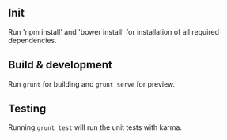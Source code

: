 ## Init
Run 'npm install' and 'bower install' for installation of all required dependencies. 

## Build & development

Run `grunt` for building and `grunt serve` for preview.

## Testing

Running `grunt test` will run the unit tests with karma.
